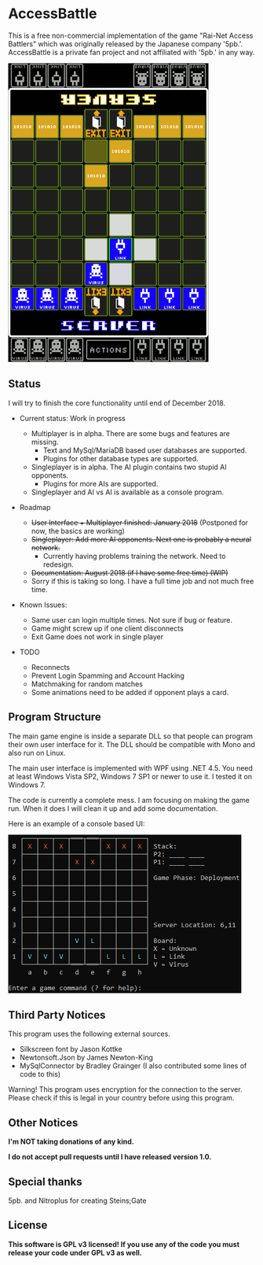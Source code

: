 # AccessBattle

This is a free non-commercial implementation of the game 
"Rai-Net Access Battlers" which was originally released 
by the Japanese company '5pb.'. 
AccessBattle is a private fan project and not affiliated with
'5pb.' in any way.

![Screenshot of client](Images/screenshot1.png)

## Status

I will try to finish the core functionality until end of December 2018.

- Current status: Work in progress
  - Multiplayer is in alpha. There are some bugs and features are missing.
    - Text and MySql/MariaDB based user databases are supported.
	- Plugins for other database types are supported.
  - Singleplayer is in alpha. The AI plugin contains two stupid AI opponents.
    - Plugins for more AIs are supported.
  - Singleplayer and AI vs AI is available as a console program.
  
- Roadmap
  - ~~User Interface + Multiplayer finished: January 2018~~ (Postponed for now, the basics are working)
  - ~~Singleplayer: Add more AI opponents. Next one is probably a neural network.~~
    - Currently having problems training the network. Need to redesign.
  - ~~Documentation: August 2018 (if I have some free time) (WIP)~~
  - Sorry if this is taking so long. I have a full time job and not much free time.
  
- Known Issues:
  - Same user can login multiple times. Not sure if bug or feature.  
  - Game might screw up if one client disconnects
  - Exit Game does not work in single player
  
- TODO
  - Reconnects
  - Prevent Login Spamming and Account Hacking
  - Matchmaking for random matches
  - Some animations need to be added if opponent plays a card.
  

## Program Structure
  
The main game engine is inside a separate DLL so that people
can program their own user interface for it. The DLL should
be compatible with Mono and also run on Linux.

The main user interface is implemented with WPF using .NET 4.5.
You need at least Windows Vista SP2, Windows 7 SP1 or newer 
to use it. I tested it on Windows 7.

The code is currently a complete mess. I am focusing on
making the game run. When it does I will clean it up
and add some documentation.

Here is an example of a console based UI:

![Screenshot of client](Images/console.png)

## Third Party Notices

This program uses the following external sources.
- Silkscreen font by Jason Kottke
- Newtonsoft.Json by James Newton-King
- MySqlConnector by Bradley Grainger (I also contributed some lines of code to this)

Warning! This program uses encryption for the connection to the server. Please check if this is legal in your country before using this program.

## Other Notices

**I'm NOT taking donations of any kind.**

**I do not accept pull requests until I have released version 1.0.**

## Special thanks
5pb. and Nitroplus for creating Steins;Gate

## License
**This software is GPL v3 licensed! If you use any of the code you must release your code under GPL v3 as well.**